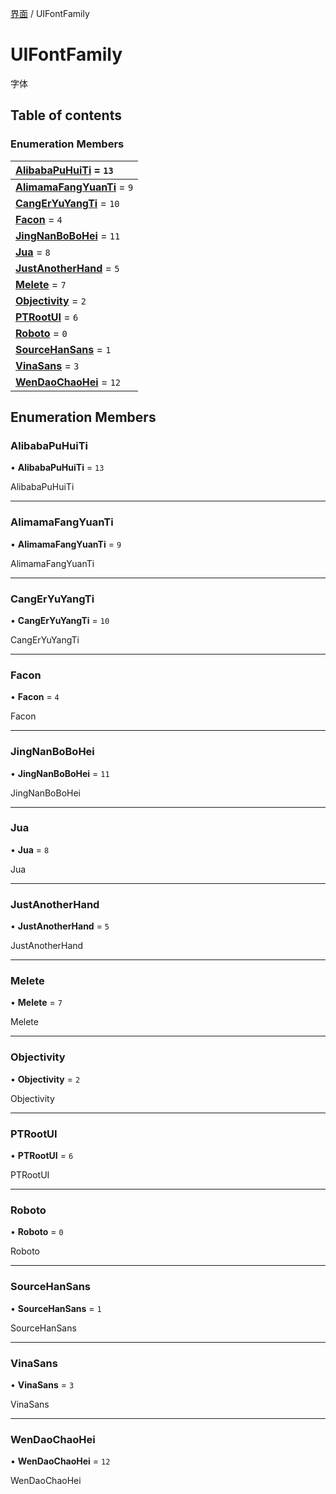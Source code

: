 [界面](../groups/界面.界面.md) / UIFontFamily

# UIFontFamily <Badge type="tip" text="Enumeration" /> <Score text="UIFontFamily" />

字体

## Table of contents

### Enumeration Members <Score text="Enumeration" /> 
| **[AlibabaPuHuiTi](mw.UIFontFamily.md#alibabapuhuiti)** = ``13``  |
| :----- |
| **[AlimamaFangYuanTi](mw.UIFontFamily.md#alimamafangyuanti)** = ``9`` |
| **[CangErYuYangTi](mw.UIFontFamily.md#cangeryuyangti)** = ``10`` |
| **[Facon](mw.UIFontFamily.md#facon)** = ``4`` |
| **[JingNanBoBoHei](mw.UIFontFamily.md#jingnanbobohei)** = ``11`` |
| **[Jua](mw.UIFontFamily.md#jua)** = ``8`` |
| **[JustAnotherHand](mw.UIFontFamily.md#justanotherhand)** = ``5`` |
| **[Melete](mw.UIFontFamily.md#melete)** = ``7`` |
| **[Objectivity](mw.UIFontFamily.md#objectivity)** = ``2`` |
| **[PTRootUI](mw.UIFontFamily.md#ptrootui)** = ``6`` |
| **[Roboto](mw.UIFontFamily.md#roboto)** = ``0`` |
| **[SourceHanSans](mw.UIFontFamily.md#sourcehansans)** = ``1`` |
| **[VinaSans](mw.UIFontFamily.md#vinasans)** = ``3`` |
| **[WenDaoChaoHei](mw.UIFontFamily.md#wendaochaohei)** = ``12`` |

## Enumeration Members

### AlibabaPuHuiTi <Score text="AlibabaPuHuiTi" /> 

• **AlibabaPuHuiTi** = ``13``

AlibabaPuHuiTi

___

### AlimamaFangYuanTi <Score text="AlimamaFangYuanTi" /> 

• **AlimamaFangYuanTi** = ``9``

AlimamaFangYuanTi

___

### CangErYuYangTi <Score text="CangErYuYangTi" /> 

• **CangErYuYangTi** = ``10``

CangErYuYangTi

___

### Facon <Score text="Facon" /> 

• **Facon** = ``4``

Facon

___

### JingNanBoBoHei <Score text="JingNanBoBoHei" /> 

• **JingNanBoBoHei** = ``11``

JingNanBoBoHei

___

### Jua <Score text="Jua" /> 

• **Jua** = ``8``

Jua

___

### JustAnotherHand <Score text="JustAnotherHand" /> 

• **JustAnotherHand** = ``5``

JustAnotherHand

___

### Melete <Score text="Melete" /> 

• **Melete** = ``7``

Melete

___

### Objectivity <Score text="Objectivity" /> 

• **Objectivity** = ``2``

Objectivity

___

### PTRootUI <Score text="PTRootUI" /> 

• **PTRootUI** = ``6``

PTRootUI

___

### Roboto <Score text="Roboto" /> 

• **Roboto** = ``0``

Roboto

___

### SourceHanSans <Score text="SourceHanSans" /> 

• **SourceHanSans** = ``1``

SourceHanSans

___

### VinaSans <Score text="VinaSans" /> 

• **VinaSans** = ``3``

VinaSans

___

### WenDaoChaoHei <Score text="WenDaoChaoHei" /> 

• **WenDaoChaoHei** = ``12``

WenDaoChaoHei
